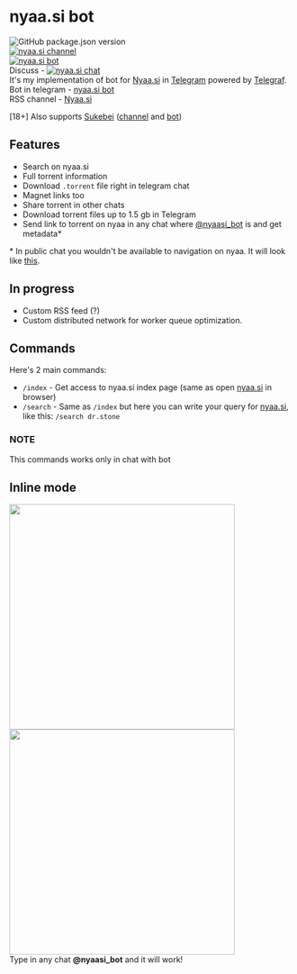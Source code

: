 # nyaa.si bot

![GitHub package.json version](https://img.shields.io/github/package-json/v/ejnshtein/nyaasi-bot?style=flat-square)  
[![nyaa.si channel](https://img.shields.io/badge/nyaa.si-channel-blue.svg?style=flat-square)](https://t.me/nyaasi)  
[![nyaa.si bot](https://img.shields.io/badge/nyaa.si-bot-blue.svg?style=flat-square)](https://t.me/nyaasi_bot)   
Discuss - [![nyaa.si chat](https://img.shields.io/badge/nyaa.si-chat-blue.svg?style=flat-square)](https://t.me/nyaasi_chat)  
It's my implementation of bot for [Nyaa.si](https://nyaa.si) in [Telegram](https://telegram.org) powered by [Telegraf](https://github.com/telegraf/telegraf).  
Bot in telegram - [nyaa.si bot](https://t.me/nyaasi_bot)  
RSS channel - [Nyaa.si](https://t.me/nyaasi)  

[18+] Also supports [Sukebei](https://sukebei.nyaa.si) ([channel](https://t.me/sukebeinyaasi) and [bot](https://t.me/sukebei_nyaasi_bot))

## Features

- Search on nyaa.si
- Full torrent information
- Download `.torrent` file right in telegram chat
- Magnet links too
- Share torrent in other chats
- Download torrent files up to 1.5 gb in Telegram
- Send link to torrent on nyaa in any chat where [@nyaasi_bot](https://t.me/nyaasi_bot) is and get metadata*

\* In public chat you wouldn't be available to navigation on nyaa. It will look like [this](https://t.me/ithinkitsok/56).

## In progress

- Custom RSS feed (?)
- Custom distributed network for worker queue optimization.

## Commands

Here's 2 main commands:

- `/index` - Get access to nyaa.si index page (same as open [nyaa.si](https://nyaa.si/) in browser)
- `/search` - Same as `/index` but here you can write your query for [nyaa.si](https://nyaa.si), like this: `/search dr.stone`

### NOTE

This commands works only in chat with bot

## Inline mode

[<img src="https://i.imgur.com/5VVUAv4.png" height="400">](https://t.me/nyaasi_bot)[<img src="https://i.imgur.com/S3nwDbf.png" height="400">](https://t.me/nyaasi_bot)  
Type in any chat **@nyaasi_bot** and it will work!
